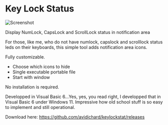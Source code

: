 # Key Lock Status

![Screenshot](https://user-images.githubusercontent.com/30327552/124617149-b32ac880-de44-11eb-97cd-c11ebc275f74.png)

Display NumLock, CapsLock and ScrollLock status in notification area

For those, like me, who do not have numlock, capslock and scrolllock status leds on their keyboards, this simple tool adds notification area icons.

Fully customizable.

* Choose which icons to hide
* Single executable portable file
* Start with window

No installation is required.

Developped in Visual Basic 6...Yes, yes, you read right, I developped that in Visual Basic 6 under Windows 11. Impressive how old school stuff is so easy to implement and still operational.

Download here: https://github.com/avidichard/keylockstat/releases
